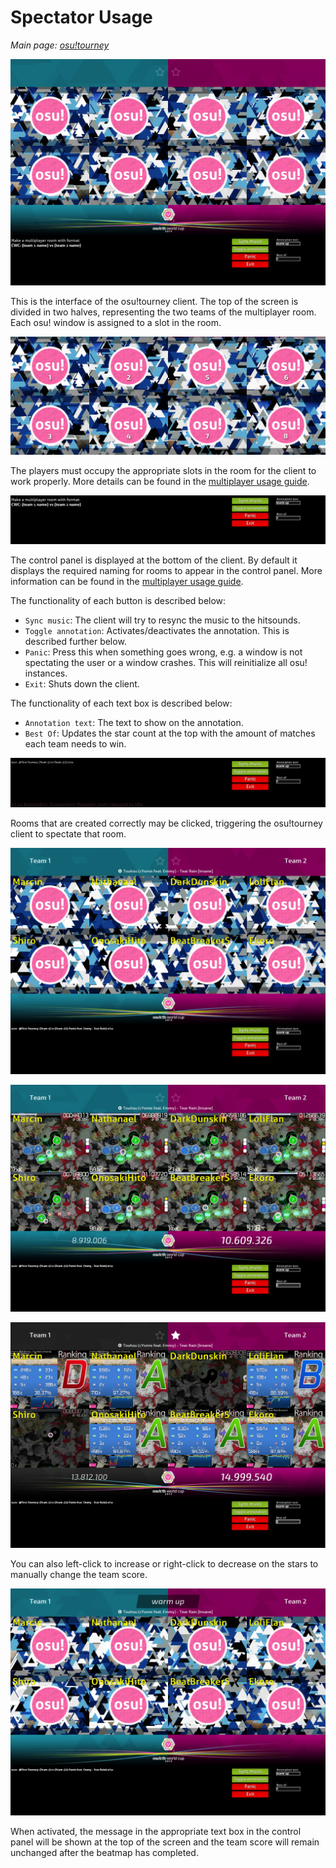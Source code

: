 # Spectator Usage

*Main page: [osu!tourney](/wiki/osu!tourney)*

![osu!tourney interface](Osutourneymain.png "Basic Interface of the osu!tourney client")

This is the interface of the osu!tourney client. The top of the screen is divided in two halves, representing the two teams of the multiplayer room. Each osu! window is assigned to a slot in the room.

![Players are assigned to the windows based on their slot in the room](Osutourneywindows.png)

The players must occupy the appropriate slots in the room for the client to work properly. More details can be found in the [multiplayer usage guide](/wiki/osu!tourney/Multiplayer_Usage).

![osu!tourney control panel](Osutourneypanel.png)

The control panel is displayed at the bottom of the client. By default it displays the required naming for rooms to appear in the control panel. More information can be found in the [multiplayer usage guide](/wiki/osu!tourney/Multiplayer_Usage).

The functionality of each button is described below:

- `Sync music`: The client will try to resync the music to the hitsounds.
- `Toggle annotation`: Activates/deactivates the annotation. This is described further below.
- `Panic`: Press this when something goes wrong, e.g. a window is not spectating the user or a window crashes. This will reinitialize all osu! instances.
- `Exit`: Shuts down the client.

The functionality of each text box is described below:

- `Annotation text`: The text to show on the annotation.
- `Best Of`: Updates the star count at the top with the amount of matches each team needs to win.

![When a room is created correctly, it will be listed instead of the instructions](Osutourneyroomlist.png)

Rooms that are created correctly may be clicked, triggering the osu!tourney client to spectate that room.

![Team and player names are assigned automatically](Osutourneyidle.png)

![The current team score and the currently playing song are displayed](Osutourneyspectate.png)

![A winner is declared automatically upon the conclusion of a match, and a star is filled for the winning team. Failed players are blacked out.](Osutourneyresults.png)

You can also left-click to increase or right-click to decrease on the stars to manually change the team score.

![A message can be displayed by activating the annotation from the control panel](Osutourneywarmup.png)

When activated, the message in the appropriate text box in the control panel will be shown at the top of the screen and the team score will remain unchanged after the beatmap has completed.